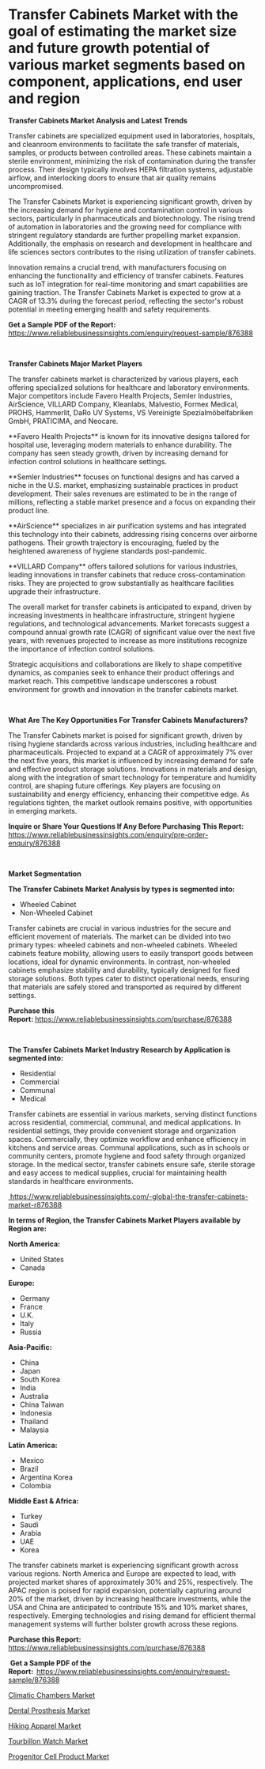 <p><h1>Transfer Cabinets Market with the goal of estimating the market size and future growth potential of various market segments based on component, applications, end user and region</h1></p><p><strong>Transfer Cabinets Market Analysis and Latest Trends</strong></p>
<p><p>Transfer cabinets are specialized equipment used in laboratories, hospitals, and cleanroom environments to facilitate the safe transfer of materials, samples, or products between controlled areas. These cabinets maintain a sterile environment, minimizing the risk of contamination during the transfer process. Their design typically involves HEPA filtration systems, adjustable airflow, and interlocking doors to ensure that air quality remains uncompromised.</p><p>The Transfer Cabinets Market is experiencing significant growth, driven by the increasing demand for hygiene and contamination control in various sectors, particularly in pharmaceuticals and biotechnology. The rising trend of automation in laboratories and the growing need for compliance with stringent regulatory standards are further propelling market expansion. Additionally, the emphasis on research and development in healthcare and life sciences sectors contributes to the rising utilization of transfer cabinets.</p><p>Innovation remains a crucial trend, with manufacturers focusing on enhancing the functionality and efficiency of transfer cabinets. Features such as IoT integration for real-time monitoring and smart capabilities are gaining traction. The Transfer Cabinets Market is expected to grow at a CAGR of 13.3% during the forecast period, reflecting the sector's robust potential in meeting emerging health and safety requirements.</p></p>
<p><strong>Get a Sample PDF of the Report:&nbsp;</strong> <a href="https://www.reliablebusinessinsights.com/enquiry/request-sample/876388">https://www.reliablebusinessinsights.com/enquiry/request-sample/876388</a></p>
<p>&nbsp;</p>
<p><strong>Transfer Cabinets Major Market Players</strong></p>
<p><p>The transfer cabinets market is characterized by various players, each offering specialized solutions for healthcare and laboratory environments. Major competitors include Favero Health Projects, Semler Industries, AirScience, VILLARD Company, Kleanlabs, Malvestio, Formex Medical, PROHS, Hammerlit, DaRo UV Systems, VS Vereinigte Spezialmöbelfabriken GmbH, PRATICIMA, and Neocare.</p><p>**Favero Health Projects** is known for its innovative designs tailored for hospital use, leveraging modern materials to enhance durability. The company has seen steady growth, driven by increasing demand for infection control solutions in healthcare settings.</p><p>**Semler Industries** focuses on functional designs and has carved a niche in the U.S. market, emphasizing sustainable practices in product development. Their sales revenues are estimated to be in the range of millions, reflecting a stable market presence and a focus on expanding their product line.</p><p>**AirScience** specializes in air purification systems and has integrated this technology into their cabinets, addressing rising concerns over airborne pathogens. Their growth trajectory is encouraging, fueled by the heightened awareness of hygiene standards post-pandemic.</p><p>**VILLARD Company** offers tailored solutions for various industries, leading innovations in transfer cabinets that reduce cross-contamination risks. They are projected to grow substantially as healthcare facilities upgrade their infrastructure.</p><p>The overall market for transfer cabinets is anticipated to expand, driven by increasing investments in healthcare infrastructure, stringent hygiene regulations, and technological advancements. Market forecasts suggest a compound annual growth rate (CAGR) of significant value over the next five years, with revenues projected to increase as more institutions recognize the importance of infection control solutions.</p><p>Strategic acquisitions and collaborations are likely to shape competitive dynamics, as companies seek to enhance their product offerings and market reach. This competitive landscape underscores a robust environment for growth and innovation in the transfer cabinets market.</p></p>
<p>&nbsp;</p>
<p><strong>What Are The Key Opportunities For Transfer Cabinets Manufacturers?</strong></p>
<p><p>The Transfer Cabinets market is poised for significant growth, driven by rising hygiene standards across various industries, including healthcare and pharmaceuticals. Projected to expand at a CAGR of approximately 7% over the next five years, this market is influenced by increasing demand for safe and effective product storage solutions. Innovations in materials and design, along with the integration of smart technology for temperature and humidity control, are shaping future offerings. Key players are focusing on sustainability and energy efficiency, enhancing their competitive edge. As regulations tighten, the market outlook remains positive, with opportunities in emerging markets.</p></p>
<p><strong>Inquire or Share Your Questions If Any Before Purchasing This Report:</strong> <a href="https://www.reliablebusinessinsights.com/enquiry/pre-order-enquiry/876388">https://www.reliablebusinessinsights.com/enquiry/pre-order-enquiry/876388</a></p>
<p>&nbsp;</p>
<p><strong>Market Segmentation</strong></p>
<p><strong>The Transfer Cabinets Market Analysis by types is segmented into:</strong></p>
<p><ul><li>Wheeled Cabinet</li><li>Non-Wheeled Cabinet</li></ul></p>
<p><p>Transfer cabinets are crucial in various industries for the secure and efficient movement of materials. The market can be divided into two primary types: wheeled cabinets and non-wheeled cabinets. Wheeled cabinets feature mobility, allowing users to easily transport goods between locations, ideal for dynamic environments. In contrast, non-wheeled cabinets emphasize stability and durability, typically designed for fixed storage solutions. Both types cater to distinct operational needs, ensuring that materials are safely stored and transported as required by different settings.</p></p>
<p><strong>Purchase this Report:&nbsp;</strong><a href="https://www.reliablebusinessinsights.com/purchase/876388">https://www.reliablebusinessinsights.com/purchase/876388</a></p>
<p>&nbsp;</p>
<p><strong>The Transfer Cabinets Market Industry Research by Application is segmented into:</strong></p>
<p><ul><li>Residential</li><li>Commercial</li><li>Communal</li><li>Medical</li></ul></p>
<p><p>Transfer cabinets are essential in various markets, serving distinct functions across residential, commercial, communal, and medical applications. In residential settings, they provide convenient storage and organization spaces. Commercially, they optimize workflow and enhance efficiency in kitchens and service areas. Communal applications, such as in schools or community centers, promote hygiene and food safety through organized storage. In the medical sector, transfer cabinets ensure safe, sterile storage and easy access to medical supplies, crucial for maintaining health standards in healthcare environments.</p></p>
<p><a href="https://www.reliablebusinessinsights.com/-global-the-transfer-cabinets-market-r876388">&nbsp;https://www.reliablebusinessinsights.com/-global-the-transfer-cabinets-market-r876388</a></p>
<p><strong>In terms of Region, the Transfer Cabinets Market Players available by Region are:</strong></p>
<p>
    <p> <strong> North America: </strong>
        <ul>
            <li>United States</li>
            <li>Canada</li>
        </ul>
        </p> 
    <p> <strong> Europe: </strong>
        <ul>
            <li>Germany</li>
            <li>France</li>
            <li>U.K.</li>
            <li>Italy</li>
            <li>Russia</li>
        </ul>
        </p> 
    <p> <strong> Asia-Pacific: </strong>
        <ul>
            <li>China</li>
            <li>Japan</li>
            <li>South Korea</li>
            <li>India</li>
            <li>Australia</li>
            <li>China Taiwan</li>
            <li>Indonesia</li>
            <li>Thailand</li>
            <li>Malaysia</li>
        </ul>
        </p> 
    <p> <strong> Latin America: </strong>
        <ul>
            <li>Mexico</li>
            <li>Brazil</li>
            <li>Argentina Korea</li>
            <li>Colombia</li>
        </ul>
        </p> 
    <p> <strong> Middle East & Africa: </strong>
        <ul>
            <li>Turkey</li>
            <li>Saudi</li>
            <li>Arabia</li>
            <li>UAE</li>
            <li>Korea</li>
        </ul>
    </p>
    </p>
<p><p>The transfer cabinets market is experiencing significant growth across various regions. North America and Europe are expected to lead, with projected market shares of approximately 30% and 25%, respectively. The APAC region is poised for rapid expansion, potentially capturing around 20% of the market, driven by increasing healthcare investments, while the USA and China are anticipated to contribute 15% and 10% market shares, respectively. Emerging technologies and rising demand for efficient thermal management systems will further bolster growth across these regions.</p></p>
<p><strong>Purchase this Report: </strong><a href="https://www.reliablebusinessinsights.com/purchase/876388">https://www.reliablebusinessinsights.com/purchase/876388</a></p>
<p>&nbsp;<strong>Get a Sample PDF of the Report:&nbsp;&nbsp;</strong><a href="https://www.reliablebusinessinsights.com/enquiry/request-sample/876388">https://www.reliablebusinessinsights.com/enquiry/request-sample/876388</a></p>
<p><strong></strong></p>
<p><p><a href="https://www.linkedin.com/pulse/climatic-chambers-market2024-2031-industry-insights-investment-fkbyc?trackingId=eUTzxCr4Sn2HDbI5iXQkwQ%3D%3D">Climatic Chambers Market</a></p><p><a href="https://www.linkedin.com/pulse/dental-prosthesis-market-investigation-industry-evolution-tj9se?trackingId=XuTRavBFQ3SHewr3Yxsj2A%3D%3D">Dental Prosthesis Market</a></p><p><a href="https://www.linkedin.com/pulse/insights-hiking-apparel-industry-market-financial-status-oq0ge?trackingId=5Wgj8azYQ9afQFrKMQM2ag%3D%3D">Hiking Apparel Market</a></p><p><a href="https://github.com/seamusocallaghan/Market-Research-Report-List-1/blob/main/tourbillon-watch-market.md">Tourbillon Watch Market</a></p><p><a href="https://issuu.com/reportprime-2/docs/progenitor-cell-product-market-size_99aa92cf66dbbc">Progenitor Cell Product Market</a></p></p>